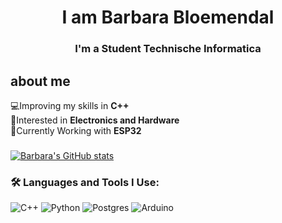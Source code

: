 <h1 align="center">I am Barbara Bloemendal</h1>
<h3 align="center">I'm a Student Technische Informatica</h3>

## about me
💻Improving my skills in **C++**   
🤔Interested in **Electronics and Hardware**    
🔎Currently Working with **ESP32**  

###

[![Barbara's GitHub stats](https://github-readme-stats.vercel.app/api?username=StrifeForTheWin&count_icons=true&theme=omni)](https://github.com/anuraghazra/github-readme-stats)

###

### 🛠 Languages and Tools I Use:</h3>
![C++](https://img.shields.io/badge/c++-%2300599C.svg?style=for-the-badge&logo=c%2B%2B&logoColor=white) ![Python](https://img.shields.io/badge/python-3670A0?style=for-the-badge&logo=python&logoColor=ffdd54) ![Postgres](https://img.shields.io/badge/postgres-%23316192.svg?style=for-the-badge&logo=postgresql&logoColor=white) ![Arduino](https://img.shields.io/badge/-Arduino-00979D?style=for-the-badge&logo=Arduino&logoColor=white)

<!--
**StrifeForTheWin/StrifeForTheWin** is a ✨ _special_ ✨ repository because its `README.md` (this file) appears on your GitHub profile.

Here are some ideas to get you started:

- 🔭 I’m currently working on ...
- 🌱 I’m currently learning ...
- 👯 I’m looking to collaborate on ...
- 🤔 I’m looking for help with ...
- 💬 Ask me about ...
- 📫 How to reach me: ...
- 😄 Pronouns: ...
- ⚡ Fun fact: ...
-->
